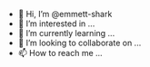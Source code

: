 - 👋 Hi, I’m @emmett-shark
- 👀 I’m interested in ...
- 🌱 I’m currently learning ...
- 💞️ I’m looking to collaborate on ...
- 📫 How to reach me ...

<!---
emmett-shark/emmett-shark is a ✨ special ✨ repository because its `README.md` (this file) appears on your GitHub profile.
You can click the Preview link to take a look at your changes.
--->
